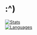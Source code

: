 # :^)

[![Stats](https://github-readme-stats.vercel.app/api?username=github-is-garbage)](https://github.com/anuraghazra/github-readme-stats) \
[![Languages](https://github-readme-stats.vercel.app/api/top-langs/?username=github-is-garbage)](https://github.com/anuraghazra/github-readme-stats)
